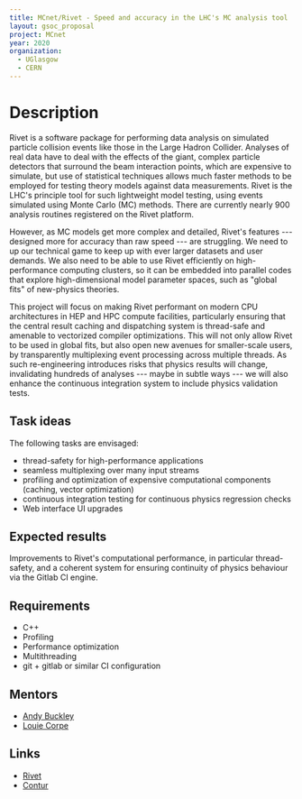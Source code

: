 ```yaml
---
title: MCnet/Rivet - Speed and accuracy in the LHC's MC analysis tool
layout: gsoc_proposal
project: MCnet
year: 2020
organization:
  - UGlasgow
  - CERN
---
```


# Description

Rivet is a software package for performing data analysis on simulated particle collision events like those in the Large Hadron Collider. Analyses of real data have to deal with the effects of the giant, complex particle detectors that surround the beam interaction points, which are expensive to simulate, but use of statistical techniques allows much faster methods to be employed for testing theory models against data measurements. Rivet is the LHC's principle tool for such lightweight model testing, using events simulated using Monte Carlo (MC) methods. There are currently nearly 900 analysis routines registered on the Rivet platform.

However, as MC models get more complex and detailed, Rivet's features --- designed more for accuracy than raw speed --- are struggling. We need to up our technical game to keep up with ever larger datasets and user demands. We also need to be able to use Rivet efficiently on high-performance computing clusters, so it can be embedded into parallel codes that explore high-dimensional model parameter spaces, such as "global fits" of new-physics theories.

This project will focus on making Rivet performant on modern CPU architectures in HEP and HPC compute facilities, particularly ensuring that the central result caching and dispatching system is thread-safe and amenable to vectorized compiler optimizations. This will not only allow Rivet to be used in global fits, but also open new avenues for smaller-scale users, by transparently multiplexing event processing across multiple threads. As such re-engineering introduces risks that physics results will change, invalidating hundreds of analyses --- maybe in subtle ways --- we will also enhance the continuous integration system to include physics validation tests.

## Task ideas

The following tasks are envisaged:

 * thread-safety for high-performance applications
 * seamless multiplexing over many input streams
 * profiling and optimization of expensive computational components (caching, vector optimization)
 * continuous integration testing for continuous physics regression checks
 * Web interface UI upgrades

## Expected results

Improvements to Rivet's computational performance, in particular thread-safety, and a coherent system for ensuring continuity of physics behaviour via the Gitlab CI engine.

## Requirements

 * C++
 * Profiling
 * Performance optimization
 * Multithreading
 * git + gitlab or similar CI configuration

## Mentors

 * [Andy Buckley](mailto:andy.buckley@cern.ch)
 * [Louie Corpe](mailto:louie.corpe@cern.ch)

## Links

 * [Rivet](https://rivet.hepforge.org)
 * [Contur](https://contur.hepforge.org)
